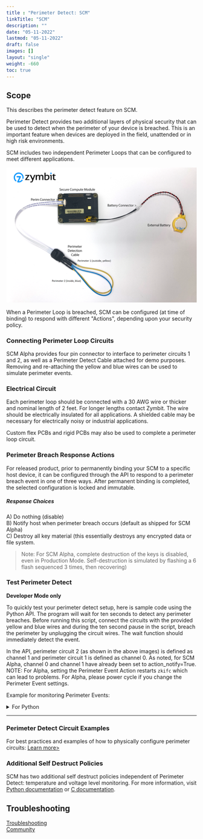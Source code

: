 ```yaml
---
title : "Perimeter Detect: SCM"
linkTitle: "SCM"
description: ""
date: "05-11-2022"
lastmod: "05-11-2022"
draft: false
images: []
layout: "single"
weight: -660
toc: true
---
```


## Scope

This describes the perimeter detect feature on SCM. 

<!-- ![HSM Perimeter Detect](../HSM-PD-perimter.png) -->

Perimeter Detect provides two additional layers of physical security that can be used to detect when the perimeter of your device is breached. This is an important feature when devices are deployed in the field, unattended  or in high risk environments. 

SCM includes two independent Perimeter Loops that can be configured to meet different applications.

![HSM Perimeter Detect](../SCM-perim-detect-cable.png) 

When a Perimeter Loop is breached, SCM can be configured (at time of binding) to respond with different "Actions", depending upon your security policy. 

### Connecting Perimeter Loop Circuits

SCM Alpha provides four pin connector to interface to perimeter circuits 1 and 2, as well as a Perimeter Detect Cable attached for demo purposes. Removing and re-attaching the yellow and blue wires can be used to simulate perimeter events.

### Electrical Circuit

Each perimeter loop should be connected with a 30 AWG wire or thicker and nominal length of 2 feet. For longer lengths contact Zymbit. The wire should be electrically insulated for all applications. A shielded cable may be necessary for electrically noisy or industrial applications. 

Custom flex PCBs and rigid PCBs may also be used to complete a perimeter loop circuit.

### Perimeter Breach Response Actions

For released product, prior to permanently binding your SCM to a specific host device, it can be configured through the API to respond to a perimeter breach event in one of three ways. After permanent binding is completed, the selected configuration is locked and immutable. 

##### Response Choices

A)  Do nothing (disable)  
B)  Notify host when perimeter breach occurs (default as shipped for SCM Alpha)  
C)  Destroy all key material (this essentially destroys any encrypted data or file system.  

> Note: For SCM Alpha, complete destruction of the keys is disabled, even in Production Mode. Self-destruction is simulated by flashing a 6 flash sequenced 3 times, then recovering)  

### Test Perimeter Detect 
**Developer Mode only**

To quickly test your perimeter detect setup, here is sample code using the Python API. The program will wait for ten seconds to detect any perimeter breaches. Before running this script, connect the circuits with the provided yellow and blue wires and during the ten second pause in the script, breach the perimeter by unplugging the circuit wires. The wait function should immediately detect the event.

In the API, perimeter circuit 2 (as shown in the above images) is defined as channel 1 and perimeter circuit 1 is defined as channel 0. As noted, for SCM Alpha, channel 0 and channel 1 have already been set to action_notify=True. NOTE: For Alpha, setting the Perimeter Event Action restarts `zkifc` which can lead to problems. For Alpha, please power cycle if you change the Perimeter Event settings.

Example for monitoring Perimeter Events:
<details>

<summary>For Python</summary>

```
#!/usr/bin/python3

import zymkey
from datetime import datetime
import time

# Get any existing events, including while powered down with battery in place
print("Checking for existing events.")
plst = zymkey.client.get_perimeter_detect_info()
print("Perimeter 1 Timestamp: " + str(datetime.fromtimestamp(plst[0])) + "  [" + str(plst[0]) + "]")
print("Perimeter 2 Timestamp: " + str(datetime.fromtimestamp(plst[1])) + "  [" + str(plst[1]) + "]")

# Clear the events
print("Clearing perimeter detect info...")
zymkey.client.clear_perimeter_detect_info()
time.sleep(2)

# Loop waiting for events while up and running
#while True:
while input('Enter or (q)uit: ') != 'q':
    try:
        print("Waiting 10 secs for an event")
        zymkey.client.wait_for_perimeter_event(timeout_ms=10000)
        plst = zymkey.client.get_perimeter_detect_info()
        print("Perimeter event detected!")
        print("Perimeter 1 Timestamp: " + str(datetime.fromtimestamp(plst[0])) + "  [" + str(plst[0]) + "]")
        print("Perimeter 2 Timestamp: " + str(datetime.fromtimestamp(plst[1])) + "  [" + str(plst[1]) + "]")
        print("Clearing perimeter detect info...")
        zymkey.client.clear_perimeter_detect_info()
        time.sleep(2)
    except zymkey.exceptions.ZymkeyTimeoutError:
        print("No perimeter event detected. (Timed out)")

```
</details>

----------

### Perimeter Detect Circuit Examples

For best practices and examples of how to physically configure perimeter circuits: 
[Learn more>](../examples)

### Additional Self Destruct Policies

SCM has two additional self destruct policies independent of Perimeter Detect: temperature and voltage level monitoring. For more information, visit [Python documentation](https://docs.zymbit.com/api/python_api/#setbatteryvoltageaction-45bcda8a) or [C documentation](https://docs.zymbit.com/api/c_api/#int--zkSetBatteryVoltageAction-f90f5fd1).

## Troubleshooting
[Troubleshooting](../../../troubleshooting/)  
[Community](https://community.zymbit.com/)

